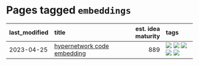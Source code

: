 # Pages tagged `embeddings`

|last_modified|title|est. idea maturity|tags
|:---|:---|---:|:---|
|2023-04-25|[hypernetwork code embedding](../hypernetwork_embedding_for_code.md)|889|[![](https://img.shields.io/badge/tag-embeddings-f1c85)](../tags/embeddings.md) [![](https://img.shields.io/badge/tag-llm-1ee399)](../tags/llm.md) [![](https://img.shields.io/badge/tag-machinelearning-2229ca)](../tags/machinelearning.md) [![](https://img.shields.io/badge/tag-models-e9b626)](../tags/models.md) [![](https://img.shields.io/badge/tag-nlp-3b815)](../tags/nlp.md)|